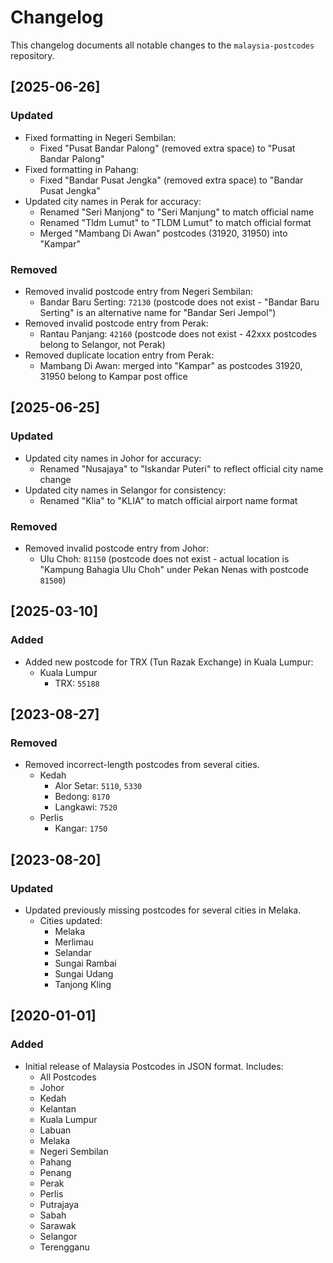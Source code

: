 # Changelog

This changelog documents all notable changes to the `malaysia-postcodes` repository.

## [2025-06-26]

### Updated

- Fixed formatting in Negeri Sembilan:
  - Fixed "Pusat  Bandar Palong" (removed extra space) to "Pusat Bandar Palong"
- Fixed formatting in Pahang:
  - Fixed "Bandar Pusat  Jengka" (removed extra space) to "Bandar Pusat Jengka"
- Updated city names in Perak for accuracy:
  - Renamed "Seri Manjong" to "Seri Manjung" to match official name
  - Renamed "Tldm Lumut" to "TLDM Lumut" to match official format
  - Merged "Mambang Di Awan" postcodes (31920, 31950) into "Kampar"

### Removed

- Removed invalid postcode entry from Negeri Sembilan:
  - Bandar Baru Serting: `72130` (postcode does not exist - "Bandar Baru Serting" is an alternative name for "Bandar Seri Jempol")
- Removed invalid postcode entry from Perak:
  - Rantau Panjang: `42160` (postcode does not exist - 42xxx postcodes belong to Selangor, not Perak)
- Removed duplicate location entry from Perak:
  - Mambang Di Awan: merged into "Kampar" as postcodes 31920, 31950 belong to Kampar post office

## [2025-06-25]

### Updated

- Updated city names in Johor for accuracy:
  - Renamed "Nusajaya" to "Iskandar Puteri" to reflect official city name change
- Updated city names in Selangor for consistency:
  - Renamed "Klia" to "KLIA" to match official airport name format

### Removed

- Removed invalid postcode entry from Johor:
  - Ulu Choh: `81150` (postcode does not exist - actual location is "Kampung Bahagia Ulu Choh" under Pekan Nenas with postcode `81500`)

## [2025-03-10]

### Added

- Added new postcode for TRX (Tun Razak Exchange) in Kuala Lumpur:
  - Kuala Lumpur
    - TRX: `55188`

## [2023-08-27]

### Removed

- Removed incorrect-length postcodes from several cities.
  - Kedah
    - Alor Setar: `5110`, `5330`
    - Bedong: `8170`
    - Langkawi: `7520`
  - Perlis
    - Kangar: `1750`

## [2023-08-20]

### Updated

- Updated previously missing postcodes for several cities in Melaka.
  - Cities updated:
    - Melaka
    - Merlimau
    - Selandar
    - Sungai Rambai
    - Sungai Udang
    - Tanjong Kling

## [2020-01-01]

### Added

- Initial release of Malaysia Postcodes in JSON format. Includes:
  - All Postcodes
  - Johor
  - Kedah
  - Kelantan
  - Kuala Lumpur
  - Labuan
  - Melaka
  - Negeri Sembilan
  - Pahang
  - Penang
  - Perak
  - Perlis
  - Putrajaya
  - Sabah
  - Sarawak
  - Selangor
  - Terengganu
